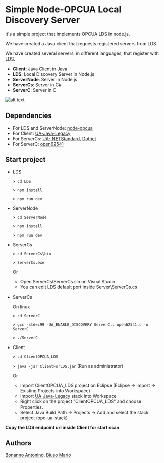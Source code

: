 # Simple Node-OPCUA Local Discovery Server

It's a simple project that implements OPCUA LDS in node.js.

We have created a Java client that requests registered servers from LDS.

We have created several servers, in different languages, that register with LDS.

* **Client**: Java Client in Java 
* **LDS**: Local Discovery Server in Node.js
* **ServerNode**: Server in Node.js
* **ServerCs**: Server in C#
* **ServerC**: Server in C 

![alt text](https://github.com/AntoninoBonanno/Simple-Node-OPCUA-Local-Discovery-Server/blob/master/LDS.png)

## Dependencies

* For LDS and ServerNode: [node-opcua](https://github.com/node-opcua/node-opcua/)
* For Client: [UA-Java-Legacy](https://github.com/OPCFoundation/UA-Java-Legacy)
* For ServerCs: [UA-.NETStandard](https://github.com/OPCFoundation/UA-.NETStandard), [Dotnet](https://dotnet.microsoft.com/download)
* For ServerC: [open62541](https://github.com/open62541/open62541/tree/master)

## Start project

* LDS

    `> cd LDS`
    
    `> npm install`
    
    `> npm run dev`
    
* ServerNode

    `> cd ServerNode`
    
    `> npm install`
    
    `> npm run dev`

* ServerCs 

    `> cd ServerCs\bin`

    `> ServerCs.exe`
    
    Or 

    - Open ServerCs\ServerCs.sln on Visual Studio 
    - You can edit LDS default port inside Server\ServerCs.cs 
    
* ServerCs 

    On linux
    
    `> cd ServerC`

    `> gcc -std=c99 -UA_ENABLE_DISCOVERY ServerC.c open62541.c -o ServerC`
    
    `> ./ServerC`

* Client

    `> cd ClientOPCUA_LDS`

    `> java -jar ClientForLDS.jar` (Run as administrator)

    Or

    - Import ClientOPCUA_LDS project on Eclipse (Eclipse -> Import -> Existing Projects into Workspace)
    - Import [UA-Java-Legacy](https://github.com/OPCFoundation/UA-Java-Legacy) stack into Workspace
    - Right click on the project "ClientOPCUA_LDS" and choose Properties.
    - Select Java Build Path -> Projects -> Add and select the stack project (opc-ua-stack)
    
**Copy the LDS endpoint url inside Client for start scan.** 


## Authors

[Bonanno Antonino](https://github.com/AntoninoBonanno), [Biuso Mario](https://github.com/Mariobiuso)
